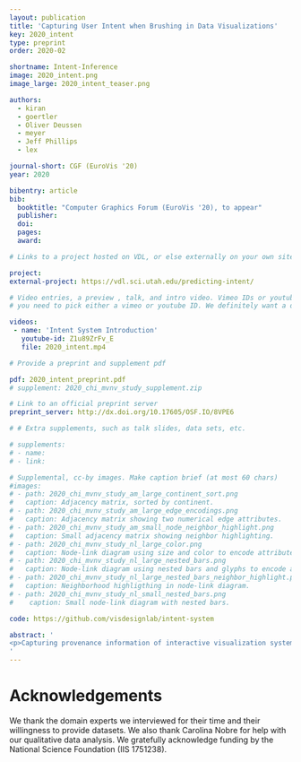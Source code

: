 ```yaml
---
layout: publication
title: 'Capturing User Intent when Brushing in Data Visualizations'
key: 2020_intent
type: preprint
order: 2020-02

shortname: Intent-Inference
image: 2020_intent.png
image_large: 2020_intent_teaser.png

authors:
  - kiran
  - goertler
  - Oliver Deussen
  - meyer
  - Jeff Phillips
  - lex

journal-short: CGF (EuroVis '20)
year: 2020

bibentry: article
bib:
  booktitle: "Computer Graphics Forum (EuroVis '20), to appear"
  publisher:
  doi:
  pages:
  award:

# Links to a project hosted on VDL, or else externally on your own site

project:
external-project: https://vdl.sci.utah.edu/predicting-intent/

# Video entries, a preview , talk, and intro video. Vimeo IDs or youtube IDs are supported
# you need to pick either a vimeo or youtube ID. We definitely want a downloadable video too.

videos:
 - name: 'Intent System Introduction'
   youtube-id: Z1u89ZrFv_E
   file: 2020_intent.mp4

# Provide a preprint and supplement pdf

pdf: 2020_intent_preprint.pdf
# supplement: 2020_chi_mvnv_study_supplement.zip

# Link to an official preprint server
preprint_server: http://dx.doi.org/10.17605/OSF.IO/8VPE6

# # Extra supplements, such as talk slides, data sets, etc.

# supplements:
# - name:
# - link:

# Supplemental, cc-by images. Make caption brief (at most 60 chars)
#images:
# - path: 2020_chi_mvnv_study_am_large_continent_sort.png
#   caption: Adjacency matrix, sorted by continent.
# - path: 2020_chi_mvnv_study_am_large_edge_encodings.png
#   caption: Adjacency matrix showing two numerical edge attributes.
# - path: 2020_chi_mvnv_study_am_small_node_neighbor_highlight.png
#   caption: Small adjacency matrix showing neighbor highlighting.
# - path: 2020_chi_mvnv_study_nl_large_color.png
#   caption: Node-link diagram using size and color to encode attributes.
# - path: 2020_chi_mvnv_study_nl_large_nested_bars.png
#   caption: Node-link diagram using nested bars and glyphs to encode attributes.
# - path: 2020_chi_mvnv_study_nl_large_nested_bars_neighbor_highlight.png
#   caption: Neighborhood highligthing in node-link diagram.
# - path: 2020_chi_mvnv_study_nl_small_nested_bars.png
#    caption: Small node-link diagram with nested bars.

code: https://github.com/visdesignlab/intent-system

abstract: '
<p>Capturing provenance information of interactive visualization system is an important step towards reproducibility of findings. However, provenance data that is based on logged interactions does not capture higher-level intent behind the actions taken: provenance data captures the "what'' but not the "why''. For recall, reproducibility, and even re-use, however, understanding the why and the reasoning behind and action is critical. Capturing the intent of a user action, however, can currently only be achieved by manually specifying intent. In this paper we introduce a set of methods to infer intent for selections and brushes in scatterplots. We first introduce a taxonomy of types of patterns that users might specify, which we base on a formative study conducted with professional data analysts and scientists from a variety of fields. Based on this, we identify algorithms that can classify a selection into a semantically meaningful pattern. We then introduce a system that implements these methods and scores competing classifications against each other. Analysts then can use these predictions to conveniently capture their intent, while at the same time making a concise representation of that intent available to the system. Beyond capturing intent, we demonstrate that our methods can be used to speed up or correct selections, for example, when analysts missed to select a small set of points matching their intent. We evaluate our approach using usage scenarios conducted with domain experts.</p>
'
---
```


# Acknowledgements

We thank the domain experts we interviewed for their time and their willingness to provide datasets. We also thank Carolina Nobre for help with our qualitative data analysis. We gratefully acknowledge funding by the National Science Foundation (IIS 1751238).
